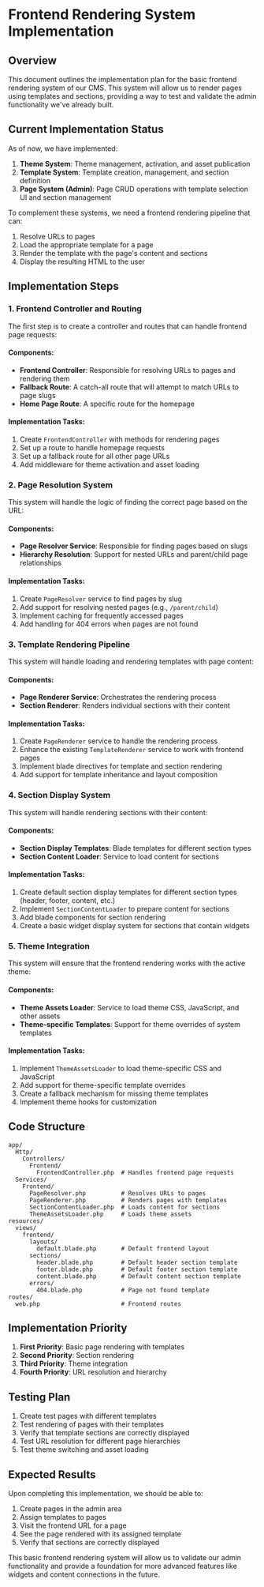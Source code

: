 # Frontend Rendering System Implementation

## Overview

This document outlines the implementation plan for the basic frontend rendering system of our CMS. This system will allow us to render pages using templates and sections, providing a way to test and validate the admin functionality we've already built.

## Current Implementation Status

As of now, we have implemented:
1. **Theme System**: Theme management, activation, and asset publication
2. **Template System**: Template creation, management, and section definition
3. **Page System (Admin)**: Page CRUD operations with template selection UI and section management

To complement these systems, we need a frontend rendering pipeline that can:
1. Resolve URLs to pages
2. Load the appropriate template for a page
3. Render the template with the page's content and sections
4. Display the resulting HTML to the user

## Implementation Steps

### 1. Frontend Controller and Routing

The first step is to create a controller and routes that can handle frontend page requests:

#### Components:
- **Frontend Controller**: Responsible for resolving URLs to pages and rendering them
- **Fallback Route**: A catch-all route that will attempt to match URLs to page slugs
- **Home Page Route**: A specific route for the homepage

#### Implementation Tasks:
1. Create `FrontendController` with methods for rendering pages
2. Set up a route to handle homepage requests
3. Set up a fallback route for all other page URLs
4. Add middleware for theme activation and asset loading

### 2. Page Resolution System

This system will handle the logic of finding the correct page based on the URL:

#### Components:
- **Page Resolver Service**: Responsible for finding pages based on slugs
- **Hierarchy Resolution**: Support for nested URLs and parent/child page relationships

#### Implementation Tasks:
1. Create `PageResolver` service to find pages by slug
2. Add support for resolving nested pages (e.g., `/parent/child`)
3. Implement caching for frequently accessed pages
4. Add handling for 404 errors when pages are not found

### 3. Template Rendering Pipeline

This system will handle loading and rendering templates with page content:

#### Components:
- **Page Renderer Service**: Orchestrates the rendering process
- **Section Renderer**: Renders individual sections with their content

#### Implementation Tasks:
1. Create `PageRenderer` service to handle the rendering process
2. Enhance the existing `TemplateRenderer` service to work with frontend pages
3. Implement blade directives for template and section rendering
4. Add support for template inheritance and layout composition

### 4. Section Display System

This system will handle rendering sections with their content:

#### Components:
- **Section Display Templates**: Blade templates for different section types
- **Section Content Loader**: Service to load content for sections

#### Implementation Tasks:
1. Create default section display templates for different section types (header, footer, content, etc.)
2. Implement `SectionContentLoader` to prepare content for sections
3. Add blade components for section rendering
4. Create a basic widget display system for sections that contain widgets

### 5. Theme Integration

This system will ensure that the frontend rendering works with the active theme:

#### Components:
- **Theme Assets Loader**: Service to load theme CSS, JavaScript, and other assets
- **Theme-specific Templates**: Support for theme overrides of system templates

#### Implementation Tasks:
1. Implement `ThemeAssetsLoader` to load theme-specific CSS and JavaScript
2. Add support for theme-specific template overrides
3. Create a fallback mechanism for missing theme templates
4. Implement theme hooks for customization

## Code Structure

```
app/
  Http/
    Controllers/
      Frontend/
        FrontendController.php  # Handles frontend page requests
  Services/
    Frontend/
      PageResolver.php          # Resolves URLs to pages
      PageRenderer.php          # Renders pages with templates
      SectionContentLoader.php  # Loads content for sections
      ThemeAssetsLoader.php     # Loads theme assets
resources/
  views/
    frontend/
      layouts/
        default.blade.php       # Default frontend layout
      sections/
        header.blade.php        # Default header section template
        footer.blade.php        # Default footer section template
        content.blade.php       # Default content section template
      errors/
        404.blade.php           # Page not found template
routes/
  web.php                       # Frontend routes
```

## Implementation Priority

1. **First Priority**: Basic page rendering with templates
2. **Second Priority**: Section rendering
3. **Third Priority**: Theme integration
4. **Fourth Priority**: URL resolution and hierarchy

## Testing Plan

1. Create test pages with different templates
2. Test rendering of pages with their templates
3. Verify that template sections are correctly displayed
4. Test URL resolution for different page hierarchies
5. Test theme switching and asset loading

## Expected Results

Upon completing this implementation, we should be able to:
1. Create pages in the admin area
2. Assign templates to pages
3. Visit the frontend URL for a page
4. See the page rendered with its assigned template
5. Verify that sections are correctly displayed

This basic frontend rendering system will allow us to validate our admin functionality and provide a foundation for more advanced features like widgets and content connections in the future.

